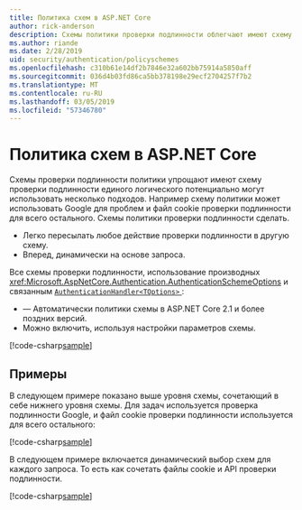 ```yaml
---
title: Политика схем в ASP.NET Core
author: rick-anderson
description: Схемы политики проверки подлинности облегчают имеют схему проверки подлинности единого логического
ms.author: riande
ms.date: 2/28/2019
uid: security/authentication/policyschemes
ms.openlocfilehash: c310b61e14df2b7846e32a602bb75914a5850aff
ms.sourcegitcommit: 036d4b03fd86ca5bb378198e29ecf2704257f7b2
ms.translationtype: MT
ms.contentlocale: ru-RU
ms.lasthandoff: 03/05/2019
ms.locfileid: "57346780"
---
```

# <a name="policy-schemes-in-aspnet-core"></a>Политика схем в ASP.NET Core

Схемы проверки подлинности политики упрощают имеют схему проверки подлинности единого логического потенциально могут использовать несколько подходов. Например схему политики может использовать Google для проблем и файл cookie проверки подлинности для всего остального. Схемы политики проверки подлинности сделать.

* Легко пересылать любое действие проверки подлинности в другую схему.
* Вперед, динамически на основе запроса.

Все схемы проверки подлинности, использование производных <xref:Microsoft.AspNetCore.Authentication.AuthenticationSchemeOptions> и связанным [ `AuthenticationHandler<TOptions>` ](/dotnet/api/microsoft.aspnetcore.authentication.authenticationhandler-1):

* — Автоматически политики схемы в ASP.NET Core 2.1 и более поздних версий.
* Можно включить, используя настройки параметров схемы.

[!code-csharp[sample](policyschemes/samples/AuthenticationSchemeOptions.cs?name=snippet)]

## <a name="examples"></a>Примеры

В следующем примере показано выше уровня схемы, сочетающий в себе нижнего уровня схемы. Для задач используется проверка подлинности Google, и файл cookie проверки подлинности используется для всего остального:

[!code-csharp[sample](policyschemes/samples/Startup.cs?name=snippet1)]

В следующем примере включается динамический выбор схем для каждого запроса. То есть как сочетать файлы cookie и API проверки подлинности.

 <!-- REVIEW, missing If set in public Func<HttpContext, string> ForwardDefaultSelector -->

[!code-csharp[sample](policyschemes/samples/Startup.cs?name=snippet2)]
